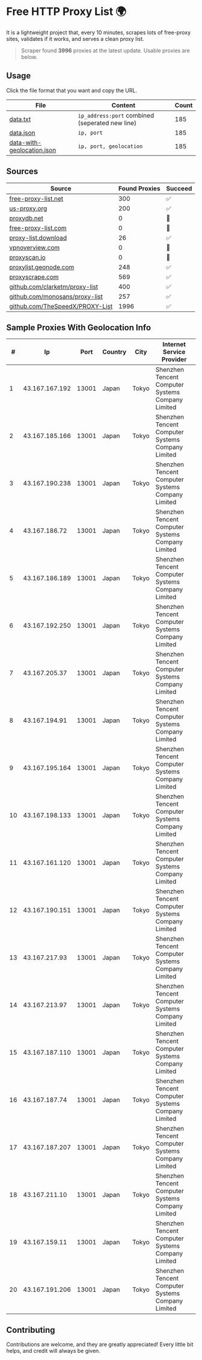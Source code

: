 
# Free HTTP Proxy List 🌍

It is a lightweight project that, every 10 minutes, scrapes lots of free-proxy sites, validates if it works, and serves a clean proxy list.


> Scraper found **3996** proxies at the latest update. Usable proxies are below.

## Usage

Click the file format that you want and copy the URL.


|File|Content|Count|
|----|-------|-----|
|[data.txt](https://raw.githubusercontent.com/themiralay/Proxy-List-World/master/data.txt)|`ip_address:port` combined (seperated new line)|185|
|[data.json](https://raw.githubusercontent.com/themiralay/Proxy-List-World/master/data.json)|`ip, port`|185|
|[data-with-geolocation.json](https://raw.githubusercontent.com/themiralay/Proxy-List-World/master/data-with-geolocation.json)|`ip, port, geolocation`|185|

## Sources

|Source|Found Proxies|Succeed|
|------|-------------|-------|
|[free-proxy-list.net](https://free-proxy-list.net)|300|✅|
|[us-proxy.org](https://www.us-proxy.org)|200|✅|
|[proxydb.net](http://proxydb.net)|0|🚫|
|[free-proxy-list.com](https://free-proxy-list.com/?page=&port=&type%5B%5D=http&type%5B%5D=https&up_time=0&search=Search)|0|🚫|
|[proxy-list.download](https://www.proxy-list.download/HTTP)|26|✅|
|[vpnoverview.com](https://vpnoverview.com/privacy/anonymous-browsing/free-proxy-servers)|0|🚫|
|[proxyscan.io](https://www.proxyscan.io)|0|🚫|
|[proxylist.geonode.com](https://proxylist.geonode.com/api/proxy-list?limit=300&page=1&sort_by=lastChecked&sort_type=desc&protocols=http,https)|248|✅|
|[proxyscrape.com](https://api.proxyscrape.com/v2/?request=displayproxies&protocol=http&timeout=10000&country=all&ssl=all&anonymity=all)|569|✅|
|[github.com/clarketm/proxy-list](https://raw.githubusercontent.com/clarketm/proxy-list/master/proxy-list-raw.txt)|400|✅|
|[github.com/monosans/proxy-list](https://raw.githubusercontent.com/monosans/proxy-list/main/proxies/http.txt)|257|✅|
|[github.com/TheSpeedX/PROXY-List](https://raw.githubusercontent.com/TheSpeedX/PROXY-List/master/http.txt)|1996|✅|


## Sample Proxies With Geolocation Info

|#|Ip|Port|Country|City|Internet Service Provider|
|-|--|----|-------|----|-------------------------|
|1|43.167.167.192|13001|Japan|Tokyo|Shenzhen Tencent Computer Systems Company Limited|
|2|43.167.185.166|13001|Japan|Tokyo|Shenzhen Tencent Computer Systems Company Limited|
|3|43.167.190.238|13001|Japan|Tokyo|Shenzhen Tencent Computer Systems Company Limited|
|4|43.167.186.72|13001|Japan|Tokyo|Shenzhen Tencent Computer Systems Company Limited|
|5|43.167.186.189|13001|Japan|Tokyo|Shenzhen Tencent Computer Systems Company Limited|
|6|43.167.192.250|13001|Japan|Tokyo|Shenzhen Tencent Computer Systems Company Limited|
|7|43.167.205.37|13001|Japan|Tokyo|Shenzhen Tencent Computer Systems Company Limited|
|8|43.167.194.91|13001|Japan|Tokyo|Shenzhen Tencent Computer Systems Company Limited|
|9|43.167.195.164|13001|Japan|Tokyo|Shenzhen Tencent Computer Systems Company Limited|
|10|43.167.198.133|13001|Japan|Tokyo|Shenzhen Tencent Computer Systems Company Limited|
|11|43.167.161.120|13001|Japan|Tokyo|Shenzhen Tencent Computer Systems Company Limited|
|12|43.167.190.151|13001|Japan|Tokyo|Shenzhen Tencent Computer Systems Company Limited|
|13|43.167.217.93|13001|Japan|Tokyo|Shenzhen Tencent Computer Systems Company Limited|
|14|43.167.213.97|13001|Japan|Tokyo|Shenzhen Tencent Computer Systems Company Limited|
|15|43.167.187.110|13001|Japan|Tokyo|Shenzhen Tencent Computer Systems Company Limited|
|16|43.167.187.74|13001|Japan|Tokyo|Shenzhen Tencent Computer Systems Company Limited|
|17|43.167.187.207|13001|Japan|Tokyo|Shenzhen Tencent Computer Systems Company Limited|
|18|43.167.211.10|13001|Japan|Tokyo|Shenzhen Tencent Computer Systems Company Limited|
|19|43.167.159.11|13001|Japan|Tokyo|Shenzhen Tencent Computer Systems Company Limited|
|20|43.167.191.206|13001|Japan|Tokyo|Shenzhen Tencent Computer Systems Company Limited|



## Contributing

Contributions are welcome, and they are greatly appreciated! Every
little bit helps, and credit will always be given.


